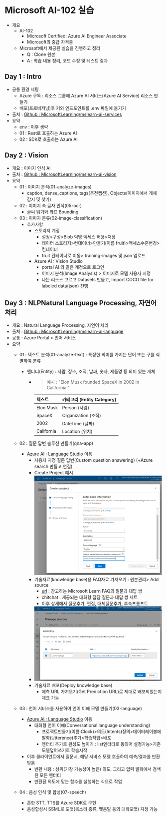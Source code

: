 # Microsoft AI-102 실습

- 개요
  - AI-102
    - Microsoft Certified: Azure AI Engineer Associate
    - Microsoft의 중급 자격증
  - Microsoft에서 제공된 실습을 진행하고 정리
    - Q : Clone 원본
    - A : 학습 내용 정리, 코드 수정 및 테스트 결과

## Day 1 : Intro

- 공통 환경 세팅
  - Azure 구독 : 리소스 그룹에 Azure AI 서비스(Azure AI Service) 리소스 만들기
  - 배포(프로비저닝)후 키와 엔드포인트를 .env 파일에 옮기기
- 출처 : [Github : MicrosoftLearning/mslearn-ai-services](https://github.com/MicrosoftLearning/mslearn-ai-services)
- 요약
  - env : 이후 생략
  - 01 : Rest로 호출하는 Azure AI
  - 02 : SDK로 호출하는 Azure AI

## Day 2 : Vision

- 개요 : 이미지 인식 AI
- 출처 : [Github : MicrosoftLearning/mslearn-ai-vision](https://github.com/MicrosoftLearning/mslearn-ai-vision)
- 요약
  - 01 : 이미지 분석(01-analyze-images)
    - caption, dense_captions, tags(추천캡션), Objects(이미지에서 개체 감지 및 찾기)
  - 02 : 이미지 속 글자 인식(05-ocr)
    - 글씨 읽기와 좌표 Bounding
  - 03 : 이미지 분류(02-image-classification)
    - 추가사항
      - 스토리지 계정
        - 설정>구성>Blob 익명 액세스 허용>저장
        - 데이터 스토리지>컨테이너>만들기(이름 fruit)>액세스수준변경>컨테이너
        - fruit 컨테이너로 이동> training-images 및 json 업로드
      - Azure AI : Vision Studio
        - portal AI 와 같은 계정으로 로그인
        - 이미지 분석(Image Analysis) > 이미지로 모델 사용자 지정
        - 나는 리소스 고르고 Datasets 만들고, Import COCO file for labeled data(json) 진행

## Day 3 : NLPNatural Language Processing, 자연어 처리

- 개요 : Natural Language Processing, 자연어 처리
- 출처 : [Github : MicrosoftLearning/mslearn-ai-language](https://github.com/MicrosoftLearning/mslearn-ai-language)
- 공통 : Azure Portal > 언어 서비스
- 요약
  - 01 : 텍스트 분석(01-analyze-text) : 특정한 의미를 가지는 단어 또는 구를 식별하여 분류
    - 엔터티(Entity) : 사람, 장소, 조직, 날짜, 숫자, 제품명 등 의미 있는 개체
      - > 예시 : "Elon Musk founded SpaceX in 2002 in California."  
  
        | **텍스트**    | **카테고리 (Entity Category)** |
        |--------------|----------------------------|
        | Elon Musk   | Person (사람)               |
        | SpaceX      | Organization (조직)         |
        | 2002        | DateTime (날짜)             |
        | California  | Location (위치)             |

  - 02 : 질문 답변 솔루션 만들기(qna-app)
    - [Azure AI : Language Studio](https://language.cognitive.azure.com/) 이용
      - 사용자 지정 질문 답변(Custom question answering) (+Azure search 만들고 연결)
      - Create Project 예시  
        ![alt text](README/image.png)
      - 기술자료(knowledge base)용 FAQ자료 가져오기 : 원본관리> Add source
        - [url](https://learn.microsoft.com/en-us/training/support/faq?pivots=general) : 참고하는 Microsoft Learn FAQ의 질문과 대답 쌍
        - chitchat : 제공되는 대화형 잡담 질문과 대답 쌍 세트
        - 이후 상세에서 질문추가, 편집, 대체질문추가, 후속프롬프트
      - ![alt text](README/image2.png)
      - 기술자료 배포(Deploy knowledge base)
        - 예측 URL 가져오기(Get Prediction URL)로 제대로 배포되었는지 체크 가능
  - 03 : 언어 서비스를 사용하여 언어 이해 모델 만들기(03-language)
    - [Azure AI : Language Studio](https://language.cognitive.azure.com/) 이용
      - 대화형 언어 이해(Conversational language understanding)
        - 프로젝트만들기(이름:Clock)>의도(Intents)정의>데이터레이블에발화(Utterence)추가>학습작업>배포
        - 엔터티 추가로 완성도 높이기 : list엔터티로 동의어 설정가능>기존모델덮어쓰기로 학습시작
    - 이후 클라이언트에서 질문시, 해당 서비스 모델 호출하여 예측/결과를 반환 받음
      - 반환 내용 : 상위(가장 가능성이 높은) 의도, 그리고 입력 발화에서 검색된 모든 엔터티
      - 반환된 의도에 맞는 함수를 실행하는 식으로 작업
  - 04 : 음성 인식 및 합성(07-speech)
    - 흔한 STT, TTS를 Azure SDK로 구현
    - 음성합성시 SSML로 포맷(목소리 종류, 맺음말 등의 대화포맷) 지정 가능
